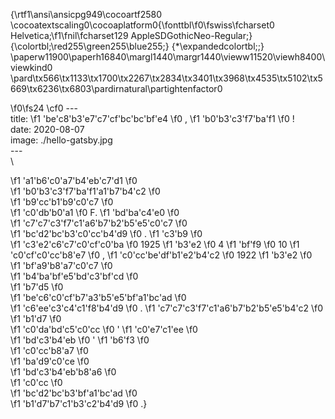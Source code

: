 {\rtf1\ansi\ansicpg949\cocoartf2580
\cocoatextscaling0\cocoaplatform0{\fonttbl\f0\fswiss\fcharset0 Helvetica;\f1\fnil\fcharset129 AppleSDGothicNeo-Regular;}
{\colortbl;\red255\green255\blue255;}
{\*\expandedcolortbl;;}
\paperw11900\paperh16840\margl1440\margr1440\vieww11520\viewh8400\viewkind0
\pard\tx566\tx1133\tx1700\tx2267\tx2834\tx3401\tx3968\tx4535\tx5102\tx5669\tx6236\tx6803\pardirnatural\partightenfactor0

\f0\fs24 \cf0 ---\
title: 
\f1 \'be\'c8\'b3\'e7\'c7\'cf\'bc\'bc\'bf\'e4
\f0 , 
\f1 \'b0\'b3\'c3\'f7\'ba\'f1
\f0 !\
date: 2020-08-07\
image: ./hello-gatsby.jpg\
---\
\

\f1 \'a1\'b6\'c0\'a7\'b4\'eb\'c7\'d1
\f0  
\f1 \'b0\'b3\'c3\'f7\'ba\'f1\'a1\'b7\'b4\'c2
\f0  
\f1 \'b9\'cc\'b1\'b9\'c0\'c7
\f0  
\f1 \'c0\'db\'b0\'a1
\f0  F. 
\f1 \'bd\'ba\'c4\'e0
\f0  
\f1 \'c7\'c7\'c3\'f7\'c1\'a6\'b7\'b2\'b5\'e5\'c0\'c7
\f0  
\f1 \'bc\'d2\'bc\'b3\'c0\'cc\'b4\'d9
\f0 . 
\f1 \'c3\'b9
\f0  
\f1 \'c3\'e2\'c6\'c7\'c0\'cf\'c0\'ba
\f0  1925
\f1 \'b3\'e2
\f0  4
\f1 \'bf\'f9
\f0  10
\f1 \'c0\'cf\'c0\'cc\'b8\'e7
\f0 , 
\f1 \'c0\'cc\'be\'df\'b1\'e2\'b4\'c2
\f0  1922
\f1 \'b3\'e2
\f0  
\f1 \'bf\'a9\'b8\'a7\'c0\'c7
\f0  
\f1 \'b4\'ba\'bf\'e5\'bd\'c3\'bf\'cd
\f0  
\f1 \'b7\'d5
\f0  
\f1 \'be\'c6\'c0\'cf\'b7\'a3\'b5\'e5\'bf\'a1\'bc\'ad
\f0  
\f1 \'c6\'ee\'c3\'c4\'c1\'f8\'b4\'d9
\f0 . 
\f1 \'c7\'c7\'c3\'f7\'c1\'a6\'b7\'b2\'b5\'e5\'b4\'c2
\f0  
\f1 \'b1\'d7
\f0  
\f1 \'c0\'da\'bd\'c5\'c0\'cc
\f0  '
\f1 \'c0\'e7\'c1\'ee
\f0  
\f1 \'bd\'c3\'b4\'eb
\f0 '
\f1 \'b6\'f3
\f0  
\f1 \'c0\'cc\'b8\'a7
\f0  
\f1 \'ba\'d9\'c0\'ce
\f0  
\f1 \'bd\'c3\'b4\'eb\'b8\'a6
\f0  
\f1 \'c0\'cc
\f0  
\f1 \'bc\'d2\'bc\'b3\'bf\'a1\'bc\'ad
\f0  
\f1 \'b1\'d7\'b7\'c1\'b3\'c2\'b4\'d9
\f0 .}